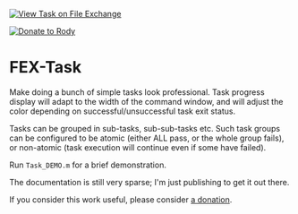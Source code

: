[![View Task on File Exchange](https://www.mathworks.com/matlabcentral/images/matlab-file-exchange.svg)](https://www.mathworks.com/matlabcentral/fileexchange/60185-task)

[![Donate to Rody](https://i.stack.imgur.com/bneea.png)](https://www.paypal.com/cgi-bin/webscr?cmd=_s-xclick&hosted_button_id=4M7RMVNMKAXXQ&source=url)

# FEX-Task

Make doing a bunch of simple tasks look professional.
Task progress display will adapt to the width of the command window, and will adjust the color depending on successful/unsuccessful task exit status.

Tasks can be grouped in sub-tasks, sub-sub-tasks etc. Such task groups can be configured to be atomic (either ALL pass, or the whole group fails), or non-atomic (task execution will continue even if some have failed).

Run `Task_DEMO.m` for a brief demonstration.

The documentation is still very sparse; I'm just publishing to get it out there.

If you consider this work useful, please consider [a donation](https://www.paypal.com/cgi-bin/webscr?cmd=_s-xclick&hosted_button_id=4M7RMVNMKAXXQ&source=url).
